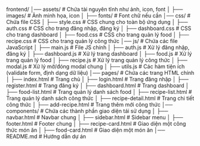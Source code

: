 frontend/
│── assets/                        # Chứa tài nguyên tĩnh như ảnh, icon, font
│   ├── images/                    # Ảnh minh họa, icon
│   ├── fonts/                      # Font chữ nếu cần
│── css/                            # Chứa file CSS
│   ├── style.css                   # CSS chung cho toàn bộ ứng dụng
│   ├── auth.css                    # CSS cho trang đăng nhập, đăng ký
│   ├── dashboard.css               # CSS cho trang dashboard
│   ├── food.css                    # CSS cho trang quản lý food
│   ├── recipe.css                  # CSS cho trang quản lý công thức
│── js/                             # Chứa các file JavaScript
│   ├── main.js                     # File JS chính
│   ├── auth.js                     # Xử lý đăng nhập, đăng ký
│   ├── dashboard.js                # Xử lý trang dashboard
│   ├── food.js                     # Xử lý trang quản lý food
│   ├── recipe.js                   # Xử lý trang quản lý công thức
│   ├── modal.js                    # Xử lý mở/đóng modal chung
│   ├── utils.js                     # Các hàm tiện ích (validate form, định dạng dữ liệu)
│── pages/                          # Chứa các trang HTML chính
│   ├── index.html                   # Trang chủ
│   ├── login.html                   # Trang đăng nhập
│   ├── register.html                # Trang đăng ký
│   ├── dashboard.html               # Trang dashboard
│   ├── food-list.html               # Trang quản lý danh sách food
│   ├── recipe-list.html             # Trang quản lý danh sách công thức
│   ├── recipe-detail.html           # Trang chi tiết công thức
│   ├── add-recipe.html              # Trang thêm mới công thức
│── components/                      # Chứa các thành phần giao diện tái sử dụng
│   ├── navbar.html                   # Navbar chung
│   ├── sidebar.html                  # Sidebar menu
│   ├── footer.html                   # Footer chung
│   ├── recipe-card.html              # Giao diện một công thức món ăn
│   ├── food-card.html                # Giao diện một món ăn
│── README.md                         # Hướng dẫn dự án



<!-- .value {
  display: inline-block; /* Để kích thước khớp với nội dung */
  max-width: 100%; /* Đảm bảo không vượt quá phần tử cha */
  max-height: 31.5px; /* Giới hạn chiều cao */
  overflow: hidden; /* Ẩn nội dung vượt quá giới hạn */
  white-space: nowrap; /* Ngăn xuống dòng */
  text-overflow: ellipsis; /* Thêm dấu "..." nếu nội dung bị cắt */
  color: #282828;
  font-family: "Open Sans";
  font-size: 11px;
  font-style: normal;
  font-weight: 400;
  line-height: 16.5px;
} -->